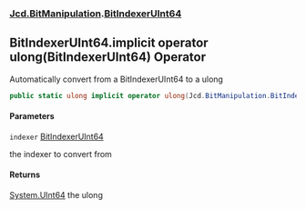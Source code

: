### [Jcd.BitManipulation](Jcd.BitManipulation.md 'Jcd.BitManipulation').[BitIndexerUInt64](Jcd.BitManipulation.BitIndexerUInt64.md 'Jcd.BitManipulation.BitIndexerUInt64')

## BitIndexerUInt64.implicit operator ulong(BitIndexerUInt64) Operator

Automatically convert from a BitIndexerUInt64 to a ulong

```csharp
public static ulong implicit operator ulong(Jcd.BitManipulation.BitIndexerUInt64 indexer);
```

#### Parameters

<a name='Jcd.BitManipulation.BitIndexerUInt64.op_Implicitulong(Jcd.BitManipulation.BitIndexerUInt64).indexer'></a>

`indexer` [BitIndexerUInt64](Jcd.BitManipulation.BitIndexerUInt64.md 'Jcd.BitManipulation.BitIndexerUInt64')

the indexer to convert from

#### Returns

[System.UInt64](https://docs.microsoft.com/en-us/dotnet/api/System.UInt64 'System.UInt64')
the ulong